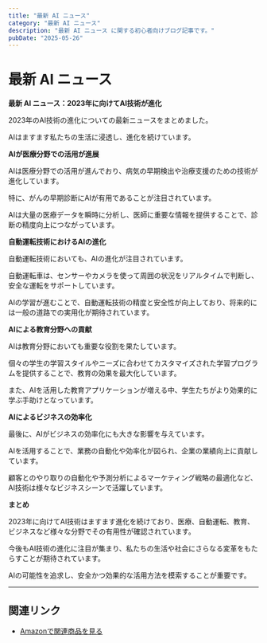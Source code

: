 ```yaml
---
title: "最新 AI ニュース"
category: "最新 AI ニュース"
description: "最新 AI ニュース に関する初心者向けブログ記事です。"
pubDate: "2025-05-26"
---
```


# 最新 AI ニュース

**最新 AI ニュース：2023年に向けてAI技術が進化**

2023年のAI技術の進化についての最新ニュースをまとめました。

AIはますます私たちの生活に浸透し、進化を続けています。



**AIが医療分野での活用が進展**

AIは医療分野での活用が進んでおり、病気の早期検出や治療支援のための技術が進化しています。

特に、がんの早期診断にAIが有用であることが注目されています。

AIは大量の医療データを瞬時に分析し、医師に重要な情報を提供することで、診断の精度向上につながっています。



**自動運転技術におけるAIの進化**

自動運転技術においても、AIの進化が注目されています。

自動運転車は、センサーやカメラを使って周囲の状況をリアルタイムで判断し、安全な運転をサポートしています。

AIの学習が進むことで、自動運転技術の精度と安全性が向上しており、将来的には一般の道路での実用化が期待されています。



**AIによる教育分野への貢献**

AIは教育分野においても重要な役割を果たしています。

個々の学生の学習スタイルやニーズに合わせてカスタマイズされた学習プログラムを提供することで、教育の効果を最大化しています。

また、AIを活用した教育アプリケーションが増える中、学生たちがより効果的に学ぶ手助けとなっています。



**AIによるビジネスの効率化**

最後に、AIがビジネスの効率化にも大きな影響を与えています。

AIを活用することで、業務の自動化や効率化が図られ、企業の業績向上に貢献しています。

顧客とのやり取りの自動化や予測分析によるマーケティング戦略の最適化など、AI技術は様々なビジネスシーンで活躍しています。



**まとめ**

2023年に向けてAI技術はますます進化を続けており、医療、自動運転、教育、ビジネスなど様々な分野でその有用性が確認されています。

今後もAI技術の進化に注目が集まり、私たちの生活や社会にさらなる変革をもたらすことが期待されています。

AIの可能性を追求し、安全かつ効果的な活用方法を模索することが重要です。



---

## 関連リンク

- [Amazonで関連商品を見る](https://www.amazon.co.jp/s?k=%E6%9C%80%E6%96%B0+AI+%E3%83%8B%E3%83%A5%E3%83%BC%E3%82%B9&tag=autowritehubai-22)

